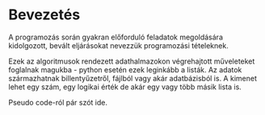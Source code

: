 # Bevezetés

A programozás során gyakran előforduló feladatok megoldására kidolgozott, bevált eljárásokat nevezzük programozási tételeknek. 

Ezek az algoritmusok rendezett adathalmazokon végrehajtott műveleteket foglalnak magukba - python esetén ezek leginkább a listák. Az adatok származhatnak billentyűzetről, fájlból vagy akár adatbázisból is. A kimenet lehet egy szám, egy logikai érték de akár egy vagy több másik lista is.


Pseudo code-ról pár szót ide.


